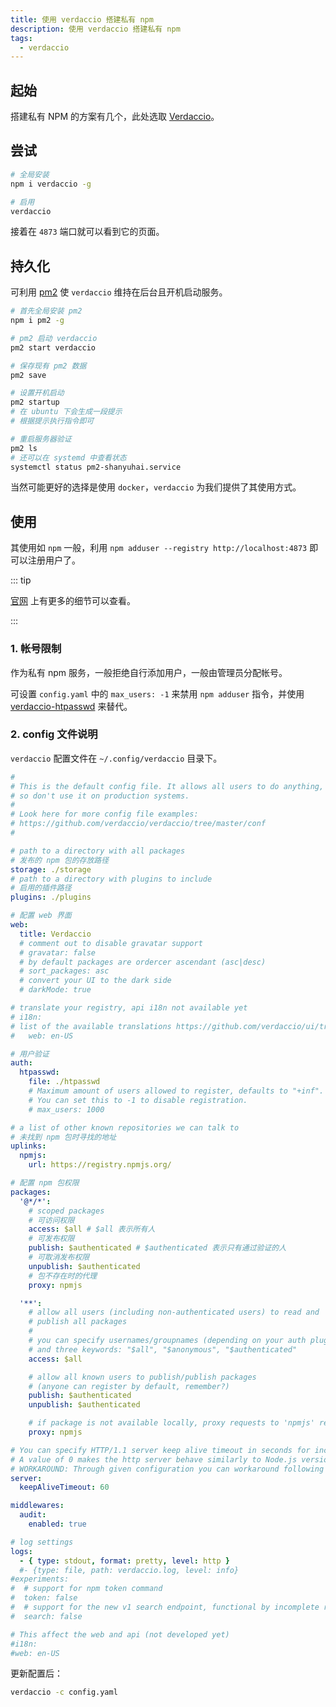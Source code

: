 ```yaml
---
title: 使用 verdaccio 搭建私有 npm
description: 使用 verdaccio 搭建私有 npm
tags:
  - verdaccio
---
```


## 起始

搭建私有 NPM 的方案有几个，此处选取 [Verdaccio](https://verdaccio.org/zh-CN/)。



## 尝试

```bash
# 全局安装
npm i verdaccio -g

# 启用
verdaccio
```

接着在 `4873` 端口就可以看到它的页面。



## 持久化

可利用 [pm2](https://www.npmjs.com/package/pm2) 使 `verdaccio` 维持在后台且开机启动服务。

```bash
# 首先全局安装 pm2
npm i pm2 -g

# pm2 启动 verdaccio
pm2 start verdaccio

# 保存现有 pm2 数据
pm2 save

# 设置开机启动
pm2 startup
# 在 ubuntu 下会生成一段提示
# 根据提示执行指令即可

# 重启服务器验证
pm2 ls
# 还可以在 systemd 中查看状态
systemctl status pm2-shanyuhai.service
```

当然可能更好的选择是使用 `docker`，`verdaccio` 为我们提供了其使用方式。



## 使用

其使用如 `npm` 一般，利用 `npm adduser --registry http://localhost:4873` 即可以注册用户了。



::: tip

[官网](https://verdaccio.org/zh-CN/) 上有更多的细节可以查看。

:::

### 1. 帐号限制

作为私有 npm 服务，一般拒绝自行添加用户，一般由管理员分配帐号。

可设置 `config.yaml` 中的 `max_users: -1` 来禁用 `npm adduser` 指令，并使用 [verdaccio-htpasswd](https://www.npmjs.com/package/verdaccio-htpasswd) 来替代。

### 2. config 文件说明

`verdaccio` 配置文件在 `~/.config/verdaccio` 目录下。

```yaml
#
# This is the default config file. It allows all users to do anything,
# so don't use it on production systems.
#
# Look here for more config file examples:
# https://github.com/verdaccio/verdaccio/tree/master/conf
#

# path to a directory with all packages
# 发布的 npm 包的存放路径
storage: ./storage
# path to a directory with plugins to include
# 启用的插件路径
plugins: ./plugins

# 配置 web 界面
web:
  title: Verdaccio
  # comment out to disable gravatar support
  # gravatar: false
  # by default packages are ordercer ascendant (asc|desc)
  # sort_packages: asc
  # convert your UI to the dark side
  # darkMode: true

# translate your registry, api i18n not available yet
# i18n:
# list of the available translations https://github.com/verdaccio/ui/tree/master/i18n/translations
#   web: en-US

# 用户验证
auth:
  htpasswd:
    file: ./htpasswd
    # Maximum amount of users allowed to register, defaults to "+inf".
    # You can set this to -1 to disable registration.
    # max_users: 1000

# a list of other known repositories we can talk to
# 未找到 npm 包时寻找的地址
uplinks:
  npmjs:
    url: https://registry.npmjs.org/

# 配置 npm 包权限
packages:
  '@*/*':
    # scoped packages
    # 可访问权限
    access: $all # $all 表示所有人
    # 可发布权限
    publish: $authenticated # $authenticated 表示只有通过验证的人
    # 可取消发布权限
    unpublish: $authenticated
    # 包不存在时的代理
    proxy: npmjs

  '**':
    # allow all users (including non-authenticated users) to read and
    # publish all packages
    #
    # you can specify usernames/groupnames (depending on your auth plugin)
    # and three keywords: "$all", "$anonymous", "$authenticated"
    access: $all

    # allow all known users to publish/publish packages
    # (anyone can register by default, remember?)
    publish: $authenticated
    unpublish: $authenticated

    # if package is not available locally, proxy requests to 'npmjs' registry
    proxy: npmjs

# You can specify HTTP/1.1 server keep alive timeout in seconds for incoming connections.
# A value of 0 makes the http server behave similarly to Node.js versions prior to 8.0.0, which did not have a keep-alive timeout.
# WORKAROUND: Through given configuration you can workaround following issue https://github.com/verdaccio/verdaccio/issues/301. Set to 0 in case 60 is not enough.
server:
  keepAliveTimeout: 60

middlewares:
  audit:
    enabled: true

# log settings
logs:
  - { type: stdout, format: pretty, level: http }
  #- {type: file, path: verdaccio.log, level: info}
#experiments:
#  # support for npm token command
#  token: false
#  # support for the new v1 search endpoint, functional by incomplete read more on ticket 1732
#  search: false

# This affect the web and api (not developed yet)
#i18n:
#web: en-US
```

更新配置后：

```bash
verdaccio -c config.yaml
```

